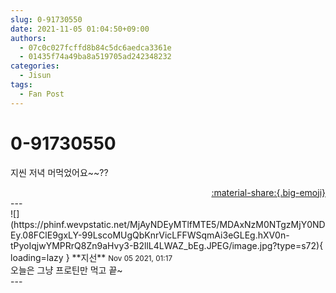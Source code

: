 ```yaml
---
slug: 0-91730550
date: 2021-11-05 01:04:50+09:00
authors:
  - 07c0c027fcffd8b84c5dc6aedca3361e
  - 01435f74a49ba8a519705ad242348232
categories:
  - Jisun
tags:
  - Fan Post
---
```


# 0-91730550

<div class="post-container" markdown="1">
<div class="content-container md-sidebar__scrollwrap" markdown="1">

지씬 저녁 머먹었어요~~??

</div>
</div>

<div style="text-align: right;" markdown="1">
<a href="https://weverse.io/fromis9/fanpost/0-91730550" style="text-align: right;">:material-share:{.big-emoji}</a>
</div>
---

<div class="comments-container md-sidebar__scrollwrap" markdown="1">
<div class="comment" markdown="1">
<div class='id-container' markdown="1">
![](https://phinf.wevpstatic.net/MjAyNDEyMTlfMTE5/MDAxNzM0NTgzMjY0NDEy.08FClE9gxLY-99LscoMUgQbKnrVicLFFWSqmAi3eGLEg.hXV0n-tPyoIqjwYMPRrQ8Zn9aHvy3-B2llL4LWAZ_bEg.JPEG/image.jpg?type=s72){ loading=lazy }
**<span class="artist">지선</span>** <small>Nov 05 2021, 01:17</small><br>
</div>
<div class='comment-body' markdown="1">
오늘은 그냥 프로틴만 먹고 끝~
</div>
</div>
</div>
---
